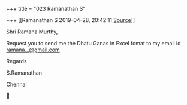 +++
title = "023 Ramanathan S"

+++
[[Ramanathan S	2019-04-28, 20:42:11 [Source](https://groups.google.com/g/samskrita/c/TEbSaErtfLk)]]



Shri Ramana Murthy,

  

Request you to send me the Dhatu Ganas in Excel fomat to my email id [ramana...@gmail.com]()

  

Regards

S.Ramanathan

Chennai



